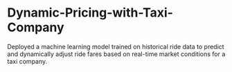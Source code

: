 # Dynamic-Pricing-with-Taxi-Company
Deployed a machine learning model trained on historical ride data to predict and dynamically adjust ride fares based on real-time market conditions for a taxi company.
